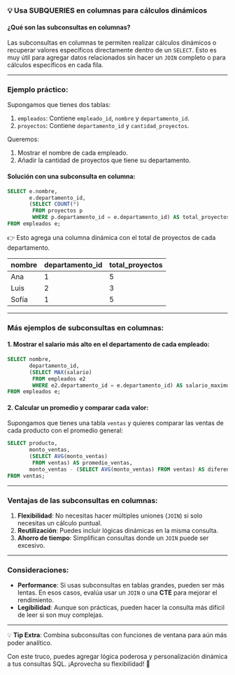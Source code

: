 

### 💡 Usa **SUBQUERIES** en columnas para cálculos dinámicos

#### ¿Qué son las subconsultas en columnas?
Las subconsultas en columnas te permiten realizar cálculos dinámicos o recuperar valores específicos directamente dentro de un `SELECT`. Esto es muy útil para agregar datos relacionados sin hacer un `JOIN` completo o para cálculos específicos en cada fila.

---

### Ejemplo práctico:

Supongamos que tienes dos tablas:
1. `empleados`: Contiene `empleado_id`, `nombre` y `departamento_id`.
2. `proyectos`: Contiene `departamento_id` y `cantidad_proyectos`.

Queremos:
1. Mostrar el nombre de cada empleado.
2. Añadir la cantidad de proyectos que tiene su departamento.

#### Solución con una subconsulta en columna:
```sql
SELECT e.nombre,
       e.departamento_id,
       (SELECT COUNT(*)
        FROM proyectos p
        WHERE p.departamento_id = e.departamento_id) AS total_proyectos
FROM empleados e;
```

👉 Esto agrega una columna dinámica con el total de proyectos de cada departamento.

| nombre     | departamento_id | total_proyectos |
|------------|-----------------|-----------------|
| Ana        | 1               | 5               |
| Luis       | 2               | 3               |
| Sofía      | 1               | 5               |

---

### Más ejemplos de subconsultas en columnas:

#### 1. Mostrar el salario más alto en el departamento de cada empleado:
```sql
SELECT nombre,
       departamento_id,
       (SELECT MAX(salario)
        FROM empleados e2
        WHERE e2.departamento_id = e.departamento_id) AS salario_maximo
FROM empleados e;
```

#### 2. Calcular un promedio y comparar cada valor:
Supongamos que tienes una tabla `ventas` y quieres comparar las ventas de cada producto con el promedio general:
```sql
SELECT producto,
       monto_ventas,
       (SELECT AVG(monto_ventas)
        FROM ventas) AS promedio_ventas,
       monto_ventas - (SELECT AVG(monto_ventas) FROM ventas) AS diferencia
FROM ventas;
```

---

### Ventajas de las subconsultas en columnas:
1. **Flexibilidad**: No necesitas hacer múltiples uniones (`JOIN`) si solo necesitas un cálculo puntual.
2. **Reutilización**: Puedes incluir lógicas dinámicas en la misma consulta.
3. **Ahorro de tiempo**: Simplifican consultas donde un `JOIN` puede ser excesivo.

---

### Consideraciones:
- **Performance**: Si usas subconsultas en tablas grandes, pueden ser más lentas. En esos casos, evalúa usar un `JOIN` o una **CTE** para mejorar el rendimiento.
- **Legibilidad**: Aunque son prácticas, pueden hacer la consulta más difícil de leer si son muy complejas.

---

💡 **Tip Extra**: Combina subconsultas con funciones de ventana para aún más poder analítico.

Con este truco, puedes agregar lógica poderosa y personalización dinámica a tus consultas SQL. ¡Aprovecha su flexibilidad! 🚀
